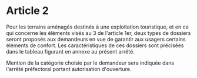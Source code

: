 # Article 2

Pour les terrains aménagés destinés à une exploitation touristique, et en ce qui concerne les éléments visés au 3 de l'article 1er, deux types de dossiers seront proposés aux demandeurs en vue de garantir aux usagers certains éléments de confort. Les caractéristiques de ces dossiers sont précisées dans le tableau figurant en annexe au présent arrêté.

Mention de la catégorie choisie par le demandeur sera indiquée dans l'arrêté préfectoral portant autorisation d'ouverture.
